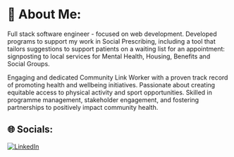 # 💫 About Me:
Full stack software engineer - focused on web development.
Developed programs to support my work in Social Prescribing, including a tool that tailors suggestions to support patients on a waiting list for an appointment: signposting to local services for Mental Health, Housing, Benefits and Social Groups.

Engaging and dedicated Community Link Worker with a proven track record of promoting health and wellbeing initiatives. Passionate about creating equitable access to physical activity and sport opportunities. Skilled in programme management, stakeholder engagement, and fostering partnerships to positively impact community health.


## 🌐 Socials:
[![LinkedIn](https://img.shields.io/badge/LinkedIn-%230077B5.svg?logo=linkedin&logoColor=white)](https://linkedin.com/in/https://www.linkedin.com/in/joe-mccarthy-199a08159/) 


<!-- Proudly created with GPRM ( https://gprm.itsvg.in ) -->

<!--
**JoeMcCarthy22/JoeMcCarthy22** is a ✨ _special_ ✨ repository because its `README.md` (this file) appears on your GitHub profile.

Here are some ideas to get you started:

- 🔭 I’m currently working on ...
- 🌱 I’m currently learning ...
- 👯 I’m looking to collaborate on ...
- 🤔 I’m looking for help with ...
- 💬 Ask me about ...
- 📫 How to reach me: ...
- 😄 Pronouns: ...
- ⚡ Fun fact: ...
-->
